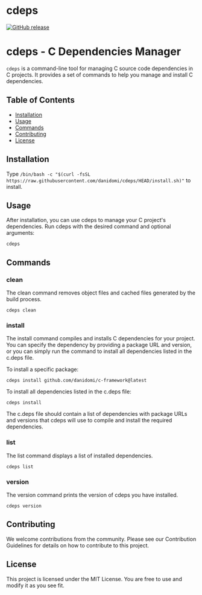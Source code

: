 # cdeps

[![GitHub release](https://img.shields.io/github/release/danidomi/cdeps.svg)](https://github.com/danidomi/cdeps/releases)

# cdeps - C Dependencies Manager

`cdeps` is a command-line tool for managing C source code dependencies in C projects. It provides a set of commands to help you manage and install C dependencies.

## Table of Contents

- [Installation](#installation)
- [Usage](#usage)
- [Commands](#commands)
- [Contributing](#contributing)
- [License](#license)

## Installation

Type `/bin/bash -c "$(curl -fsSL https://raw.githubusercontent.com/danidomi/cdeps/HEAD/install.sh)"` to install.

## Usage
After installation, you can use cdeps to manage your C project's dependencies. Run cdeps with the desired command and optional arguments:

```shell
cdeps
```

## Commands

### clean
The clean command removes object files and cached files generated by the build process.

```shell
cdeps clean
```

### install
The install command compiles and installs C dependencies for your project. You can specify the dependency by providing a package URL and version, or you can simply run the command to install all dependencies listed in the c.deps file.

To install a specific package:

```shell
cdeps install github.com/danidomi/c-framework@latest
```
To install all dependencies listed in the c.deps file:

```shell
cdeps install
```

The c.deps file should contain a list of dependencies with package URLs and versions that cdeps will use to compile and install the required dependencies.

### list
The list command displays a list of installed dependencies.

```shell
cdeps list
```

### version
The version command prints the version of cdeps you have installed.

```shell
cdeps version
```

## Contributing
We welcome contributions from the community. Please see our Contribution Guidelines for details on how to contribute to this project.

## License
This project is licensed under the MIT License. You are free to use and modify it as you see fit.